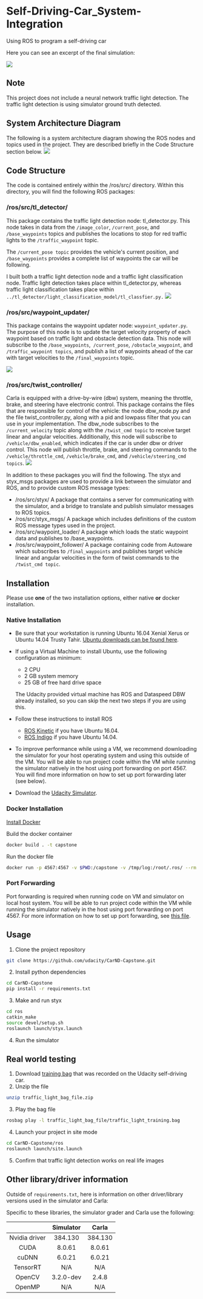 # Self-Driving-Car_System-Integration
Using ROS to program a self-driving car

Here you can see an excerpt of the final simulation:

![](./readme_data/simulation.gif)

<p align="left">
  <src="readme_data/simulation.gif">
</p>

## Note
This project does not include a neural network traffic light detection. The traffic light detection is using simulator ground truth detected.

## System Architecture Diagram
The following is a system architecture diagram showing the ROS nodes and topics used in the project. They are described briefly in the Code Structure section below.
![](/readme_data/ros-graph.png)

## Code Structure
The code is contained entirely within the /ros/src/ directory. Within this directory, you will find the following ROS packages:

### /ros/src/tl_detector/
This package contains the traffic light detection node: tl_detector.py. This node takes in data from the `/image_color`, `/current_pose`, and `/base_waypoints` topics and publishes the locations to stop for red traffic lights to the `/traffic_waypoint` topic.

The `/current_pose topic` provides the vehicle's current position, and `/base_waypoints` provides a complete list of waypoints the car will be following.

I built both a traffic light detection node and a traffic light classification node. Traffic light detection takes place within tl_detector.py, whereas traffic light classification takes place within `../tl_detector/light_classification_model/tl_classfier.py.`
![](/readme_data/tl-detector-ros-graph.png)


### /ros/src/waypoint_updater/
This package contains the waypoint updater node: `waypoint_updater.py`. The purpose of this node is to update the target velocity property of each waypoint based on traffic light and obstacle detection data. This node will subscribe to the `/base_waypoints`,` /current_pose`, `/obstacle_waypoint`, and `/traffic_waypoint topics`, and publish a list of waypoints ahead of the car with target velocities to the `/final_waypoints` topic.

![](/readme_data/waypoint-updater-ros-graph.png)

### /ros/src/twist_controller/
Carla is equipped with a drive-by-wire (dbw) system, meaning the throttle, brake, and steering have electronic control. This package contains the files that are responsible for control of the vehicle: the node dbw_node.py and the file twist_controller.py, along with a pid and lowpass filter that you can use in your implementation. The dbw_node subscribes to the `/current_velocity` topic along with the `/twist_cmd topic` to receive target linear and angular velocities. Additionally, this node will subscribe to `/vehicle/dbw_enabled`, which indicates if the car is under dbw or driver control. This node will publish throttle, brake, and steering commands to the `/vehicle/throttle_cmd`, `/vehicle/brake_cmd`, and `/vehicle/steering_cmd topics`.
![](/readme_data/dbw-node-ros-graph.png)


In addition to these packages you will find the following. The styx and styx_msgs packages are used to provide a link between the simulator and ROS, and to provide custom ROS message types:

* /ros/src/styx/
  A package that contains a server for communicating with the simulator, and a bridge to translate and publish simulator messages to ROS topics.
* /ros/src/styx_msgs/
  A package which includes definitions of the custom ROS message types used in the project.
* /ros/src/waypoint_loader/
  A package which loads the static waypoint data and publishes to /base_waypoints.
* /ros/src/waypoint_follower/
  A package containing code from Autoware which subscribes to `/final_waypoints` and publishes target vehicle linear and angular velocities in the form of twist commands to the `/twist_cmd topic`.
  

## Installation
Please use **one** of the two installation options, either native **or** docker installation.

### Native Installation

* Be sure that your workstation is running Ubuntu 16.04 Xenial Xerus or Ubuntu 14.04 Trusty Tahir. [Ubuntu downloads can be found here](https://www.ubuntu.com/download/desktop).
* If using a Virtual Machine to install Ubuntu, use the following configuration as minimum:
  * 2 CPU
  * 2 GB system memory
  * 25 GB of free hard drive space

  The Udacity provided virtual machine has ROS and Dataspeed DBW already installed, so you can skip the next two steps if you are using this.

* Follow these instructions to install ROS
  * [ROS Kinetic](http://wiki.ros.org/kinetic/Installation/Ubuntu) if you have Ubuntu 16.04.
  * [ROS Indigo](http://wiki.ros.org/indigo/Installation/Ubuntu) if you have Ubuntu 14.04.
* To improve performance while using a VM, we recommend downloading the simulator for your host operating system and using this outside of the VM. You will be able to run project code within the VM while running the simulator natively in the host using port forwarding on port 4567. You will find more information on how to set up port forwarding later (see below).
* Download the [Udacity Simulator](https://github.com/udacity/CarND-Capstone/releases).

### Docker Installation
[Install Docker](https://docs.docker.com/engine/installation/)

Build the docker container
```bash
docker build . -t capstone
```

Run the docker file
```bash
docker run -p 4567:4567 -v $PWD:/capstone -v /tmp/log:/root/.ros/ --rm -it capstone
```

### Port Forwarding
Port forwarding is required when running code on VM and simulator on local host system. You will be able to run project code within the VM while running the simulator natively in the host using port forwarding on port 4567. For more information on how to set up port forwarding, see [this file](https://github.com/wolfgang-stefani/Self-Driving-Car_System-Integration/blob/main/readme_data/Port%2BForwarding.pdf).

## Usage

1. Clone the project repository
```bash
git clone https://github.com/udacity/CarND-Capstone.git
```

2. Install python dependencies
```bash
cd CarND-Capstone
pip install -r requirements.txt
```
3. Make and run styx
```bash
cd ros
catkin_make
source devel/setup.sh
roslaunch launch/styx.launch
```
4. Run the simulator

## Real world testing
1. Download [training bag](https://s3-us-west-1.amazonaws.com/udacity-selfdrivingcar/traffic_light_bag_file.zip) that was recorded on the Udacity self-driving car.
2. Unzip the file
```bash
unzip traffic_light_bag_file.zip
```
3. Play the bag file
```bash
rosbag play -l traffic_light_bag_file/traffic_light_training.bag
```
4. Launch your project in site mode
```bash
cd CarND-Capstone/ros
roslaunch launch/site.launch
```
5. Confirm that traffic light detection works on real life images

## Other library/driver information
Outside of `requirements.txt`, here is information on other driver/library versions used in the simulator and Carla:

Specific to these libraries, the simulator grader and Carla use the following:

|        | Simulator | Carla  |
| :-----------: |:-------------:| :-----:|
| Nvidia driver | 384.130 | 384.130 |
| CUDA | 8.0.61 | 8.0.61 |
| cuDNN | 6.0.21 | 6.0.21 |
| TensorRT | N/A | N/A |
| OpenCV | 3.2.0-dev | 2.4.8 |
| OpenMP | N/A | N/A |
